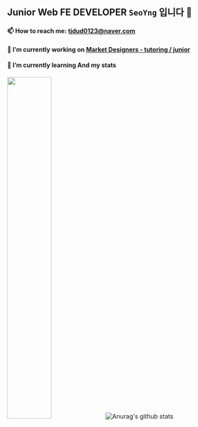 ## Junior Web FE DEVELOPER `SeoYng` 입니다 👋

#### 📫 How to reach me: tjdud0123@naver.com

#### 🔭 I’m currently working on [Market Designers - tutoring / junior](https://junior.tutoring.co.kr/)

#### 🌱 I’m currently learning And my stats
<img src="https://user-images.githubusercontent.com/22907830/95611782-46dd8d00-0a9d-11eb-83bd-ac6116ada559.png" width="45%">![Anurag's github stats](https://github-readme-stats.vercel.app/api?username=tjdud0123&show_icons=true&theme=tokyonight)

<!--
**tjdud0123/tjdud0123** is a ✨ _special_ ✨ repository because its `README.md` (this file) appears on your GitHub profile.

Here are some ideas to get you started:

- 🔭 I’m currently working on ...
- 🌱 I’m currently learning ...
- 👯 I’m looking to collaborate on ...
- 🤔 I’m looking for help with ...
- 💬 Ask me about ...
- 📫 How to reach me: ...
- 😄 Pronouns: ...
- ⚡ Fun fact: ...
-->
